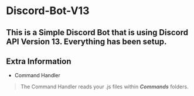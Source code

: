 # Discord-Bot-V13
This is a Simple Discord Bot that is using Discord API Version 13. Everything has been setup.
-----------------------------------------
## Extra Information
* Command Handler 
> The Command Handler reads your .js files within ***Commands*** folders.
